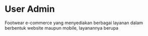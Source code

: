 # User Admin
<p>Footwear e-commerce yang menyediakan berbagai layanan dalam berbentuk website maupun mobile, layanannya berupa </p>
